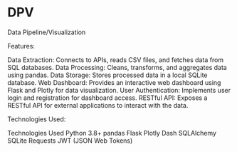 # DPV
Data Pipeline/Visualization
 


Features: 


Data Extraction: Connects to APIs, reads CSV files, and fetches data from SQL databases.
Data Processing: Cleans, transforms, and aggregates data using pandas.
Data Storage: Stores processed data in a local SQLite database.
Web Dashboard: Provides an interactive web dashboard using Flask and Plotly for data visualization.
User Authentication: Implements user login and registration for dashboard access.
RESTful API: Exposes a RESTful API for external applications to interact with the data.

Technologies Used:

Technologies Used
Python 3.8+
pandas
Flask
Plotly Dash
SQLAlchemy
SQLite
Requests
JWT (JSON Web Tokens)
